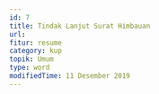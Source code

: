 ```yaml
---
id: 7
title: Tindak Lanjut Surat Himbauan
url:
fitur: resume
category: kup
topik: Umum
type: word
modifiedTime: 11 Desember 2019
---
```

